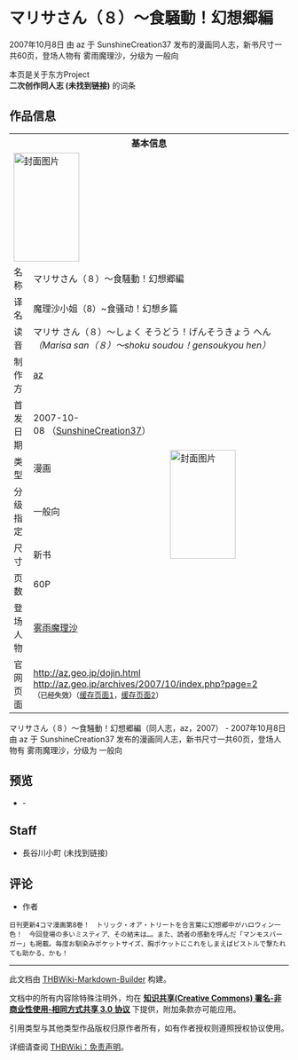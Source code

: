 # マリサさん（８）～食騒動！幻想郷編

<!-- source html: G:\repos\THBWiki-Markdown-Builder\THBWikiMarkdown\Temp\main\6\62\ns0%3A%E3%83%9E%E3%83%AA%E3%82%B5%E3%81%95%E3%82%93%EF%BC%88%EF%BC%98%EF%BC%89%EF%BD%9E%E9%A3%9F%E9%A8%92%E5%8B%95%EF%BC%81%E5%B9%BB%E6%83%B3%E9%83%B7%E7%B7%A8.html -->

2007年10月8日 由 az 于 SunshineCreation37 发布的漫画同人志，新书尺寸一共60页，登场人物有 雾雨魔理沙，分级为 一般向

本页是关于东方Project  
 **二次创作同人志 (未找到链接)** 的词条

## 作品信息

<table><tbody><tr><th colspan="3">基本信息</th></tr><tr><td class="cover-artwork-mobile" colspan="2"><a href="./文件-マリサさん（８）～食騒動！幻想郷編封面.jpg.md" class="image" title="封面图片"><img alt="封面图片" src="https://upload.thwiki.cc/thumb/7/7f/%E3%83%9E%E3%83%AA%E3%82%B5%E3%81%95%E3%82%93%EF%BC%88%EF%BC%98%EF%BC%89%EF%BD%9E%E9%A3%9F%E9%A8%92%E5%8B%95%EF%BC%81%E5%B9%BB%E6%83%B3%E9%83%B7%E7%B7%A8%E5%B0%81%E9%9D%A2.jpg/118px-%E3%83%9E%E3%83%AA%E3%82%B5%E3%81%95%E3%82%93%EF%BC%88%EF%BC%98%EF%BC%89%EF%BD%9E%E9%A3%9F%E9%A8%92%E5%8B%95%EF%BC%81%E5%B9%BB%E6%83%B3%E9%83%B7%E7%B7%A8%E5%B0%81%E9%9D%A2.jpg" decoding="async" loading="lazy" width="118" height="196" srcset="https://upload.thwiki.cc/thumb/7/7f/%E3%83%9E%E3%83%AA%E3%82%B5%E3%81%95%E3%82%93%EF%BC%88%EF%BC%98%EF%BC%89%EF%BD%9E%E9%A3%9F%E9%A8%92%E5%8B%95%EF%BC%81%E5%B9%BB%E6%83%B3%E9%83%B7%E7%B7%A8%E5%B0%81%E9%9D%A2.jpg/177px-%E3%83%9E%E3%83%AA%E3%82%B5%E3%81%95%E3%82%93%EF%BC%88%EF%BC%98%EF%BC%89%EF%BD%9E%E9%A3%9F%E9%A8%92%E5%8B%95%EF%BC%81%E5%B9%BB%E6%83%B3%E9%83%B7%E7%B7%A8%E5%B0%81%E9%9D%A2.jpg 1.5x, https://upload.thwiki.cc/7/7f/%E3%83%9E%E3%83%AA%E3%82%B5%E3%81%95%E3%82%93%EF%BC%88%EF%BC%98%EF%BC%89%EF%BD%9E%E9%A3%9F%E9%A8%92%E5%8B%95%EF%BC%81%E5%B9%BB%E6%83%B3%E9%83%B7%E7%B7%A8%E5%B0%81%E9%9D%A2.jpg 2x" data-file-width="231" data-file-height="384"></a></td>
</tr><tr><td class="label">名称</td><td colspan="2"> マリサさん（８）～食騒動！幻想郷編 </td></tr><tr><td class="label">译名</td><td colspan="2"> 魔理沙小姐（8）~食骚动！幻想乡篇 </td></tr><tr><td class="label">读音</td><td colspan="2"> マリサ さん（８）～しょく そうどう！げんそうきょう へん <i>（Marisa san（８）～shoku soudou！gensoukyou hen）</i> </td></tr><tr><td class="label">制作方</td><td><a href="./az.md" title="az">az</a></td><td class="cover-artwork" rowspan="7" style="min-width:196px;"><a href="./文件-マリサさん（８）～食騒動！幻想郷編封面.jpg.md" class="image" title="封面图片"><img alt="封面图片" src="https://upload.thwiki.cc/thumb/7/7f/%E3%83%9E%E3%83%AA%E3%82%B5%E3%81%95%E3%82%93%EF%BC%88%EF%BC%98%EF%BC%89%EF%BD%9E%E9%A3%9F%E9%A8%92%E5%8B%95%EF%BC%81%E5%B9%BB%E6%83%B3%E9%83%B7%E7%B7%A8%E5%B0%81%E9%9D%A2.jpg/118px-%E3%83%9E%E3%83%AA%E3%82%B5%E3%81%95%E3%82%93%EF%BC%88%EF%BC%98%EF%BC%89%EF%BD%9E%E9%A3%9F%E9%A8%92%E5%8B%95%EF%BC%81%E5%B9%BB%E6%83%B3%E9%83%B7%E7%B7%A8%E5%B0%81%E9%9D%A2.jpg" decoding="async" loading="lazy" width="118" height="196" srcset="https://upload.thwiki.cc/thumb/7/7f/%E3%83%9E%E3%83%AA%E3%82%B5%E3%81%95%E3%82%93%EF%BC%88%EF%BC%98%EF%BC%89%EF%BD%9E%E9%A3%9F%E9%A8%92%E5%8B%95%EF%BC%81%E5%B9%BB%E6%83%B3%E9%83%B7%E7%B7%A8%E5%B0%81%E9%9D%A2.jpg/177px-%E3%83%9E%E3%83%AA%E3%82%B5%E3%81%95%E3%82%93%EF%BC%88%EF%BC%98%EF%BC%89%EF%BD%9E%E9%A3%9F%E9%A8%92%E5%8B%95%EF%BC%81%E5%B9%BB%E6%83%B3%E9%83%B7%E7%B7%A8%E5%B0%81%E9%9D%A2.jpg 1.5x, https://upload.thwiki.cc/7/7f/%E3%83%9E%E3%83%AA%E3%82%B5%E3%81%95%E3%82%93%EF%BC%88%EF%BC%98%EF%BC%89%EF%BD%9E%E9%A3%9F%E9%A8%92%E5%8B%95%EF%BC%81%E5%B9%BB%E6%83%B3%E9%83%B7%E7%B7%A8%E5%B0%81%E9%9D%A2.jpg 2x" data-file-width="231" data-file-height="384"></a></td>
</tr><tr><td class="label">首发日期</td><td>2007-10-08&#160;（<a href="/展会作品列表?e=SunshineCreation%2337">SunshineCreation37</a>）</td></tr><tr><td class="label">类型</td><td>漫画</td></tr><tr><td class="label">分级指定</td><td>一般向</td></tr><tr><td class="label">尺寸</td><td>新书</td></tr><tr><td class="label">页数</td><td>60P</td></tr><tr><td class="label">登场人物</td><td><a href="./雾雨魔理沙.md" title="雾雨魔理沙">雾雨魔理沙</a></td></tr>
<tr><td class="label">官网页面</td><td colspan="2"><a rel="nofollow" class="external free" href="http://az.geo.jp/dojin.html">http://az.geo.jp/dojin.html</a><br><a rel="nofollow" class="external free" href="http://az.geo.jp/archives/2007/10/index.php?page=2">http://az.geo.jp/archives/2007/10/index.php?page=2</a><br><span style="font-family: sans-serif; cursor: default; color:#555; font-size: 0.8em; bottom: 0.1em; font-weight: bold;" title="连接到已经失效网页">（已经失效）</span><small>（<a rel="nofollow" class="external text" href="https://web.archive.org/web/20090228215634/http://az.geo.jp/dojin.html">缓存页面1</a>，<a rel="nofollow" class="external text" href="https://web.archive.org/web/20080517082456/http://az.geo.jp/archives/2007/10/index.php?page=2">缓存页面2</a>）</small></td></tr></tbody></table>

マリサさん（８）～食騒動！幻想郷編（同人志，az，2007） - 2007年10月8日 由 az 于 SunshineCreation37 发布的漫画同人志，新书尺寸一共60页，登场人物有 雾雨魔理沙，分级为 一般向

## 预览
- [](./文件-マリサさん（８）～食騒動！幻想郷編预览图1.jpg.md)- [](./文件-マリサさん（８）～食騒動！幻想郷編预览图2.jpg.md)


## Staff
- 長谷川小町 (未找到链接)


## 评论
- 作者

```
日刊更新4コマ漫画第8巻！　トリック・オア・トリートを合言葉に幻想郷中がハロウィン一色！　今回登場の多いミスティア、その結末は…。また、読者の感動を呼んだ「マンモスバーガー」も掲載。毎度お馴染みポケットサイズ、胸ポケットにこれをしまえばピストルで撃たれても助かる、かも！
```

  
  

  





---

此文档由 [THBWiki-Markdown-Builder](https://github.com/Delsin-Yu/THBWiki-Markdown-Builder) 构建。

文档中的所有内容除特殊注明外，均在 [**知识共享(Creative Commons) 署名-非商业性使用-相同方式共享 3.0 协议**](https://creativecommons.org/licenses/by-sa/3.0/deed.zh-hans) 下提供，附加条款亦可能应用。

引用类型与其他类型作品版权归原作者所有，如有作者授权则遵照授权协议使用。

详细请查阅 [THBWiki：免责声明](https://thbwiki.cc/THBWiki:%E5%85%8D%E8%B4%A3%E5%A3%B0%E6%98%8E)。


